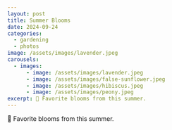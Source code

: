 ```yaml
---
layout: post
title: Summer Blooms
date: 2024-09-24
categories:
  - gardening
  - photos
image: /assets/images/lavender.jpeg
carousels:
  - images:
      - image: /assets/images/lavender.jpeg
      - image: /assets/images/false-sunflower.jpeg
      - image: /assets/images/hibiscus.jpeg
      - image: /assets/images/peony.jpeg
excerpt: 🌻 Favorite blooms from this summer.
---
```

🌻 Favorite blooms from this summer.
